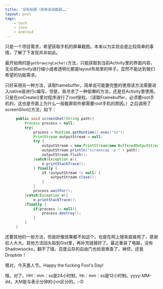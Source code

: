 ```yaml
---
title: '没有标题（简单说说截屏……'
layout: post
tags:
    - tech
    - java
    - android
---
```


只是一个项目需求，希望获取手机的屏幕截图。本来以为实现会是比较简单的事情，了解了下发现并非如此。

最开始用的是`getDrawingCache()`方法，只能获取到当前Activity里的界面内容，无论把activity进行缩小或者透明化都是layout布局里的样子。显然不能达到我们希望的功能需求。

只好采用另一种方法，读取framebuffer。简单说可能要完整的使用该方法需要进入native层进行c编写。但是，我寻求了一种偷懒的方法，还是在Activity里使用。只是在onCreate()里对程序进行了root授权。（读取Framebuffer，必须要root手机的，这也是市面上为什么一般截屏软件都需要root手机的原因。）之后调用了screenShot()方法，如下：

```java
     public void screenShot(String path){
         Process process = null;
         try{
             process = Runtime.getRuntime().exec("su");
             PrintStream outputStream = null;
             try {
                 outputStream = new PrintStream(new BufferedOutputStream(process.getOutputStream(), 8192));
                 outputStream.println("screencap -p " + path);
                 outputStream.flush();
             }catch(Exception e){
                 e.printStackTrace();
             } finally {
                 if (outputStream != null) {
                     outputStream.close();
                 }
             }
             process.waitFor();
         }catch(Exception e){
             e.printStackTrace();
         }finally {
             if(process != null){
                 process.destroy();
             }
         }
     }
```

还要其他的一些方法，但是好像效果都不如这个。也是在网上搜来直接用了，感谢前人大大。其他方法回头贴到Gist里，再补充链接好了。最近重装了电脑，没有Shadowsocks，翻不了墙，百度云存的自由门也给我审查了，神烦，还我Dropbox！

嗯对，今天愚人节。Happy the fucking Fool's Day!

哦，对了，HH：mm：ss是24小时制，hh：mm：ss是12小时制。yyyy-MM-dd，大M是与表示分钟的小m区分的。:-D
